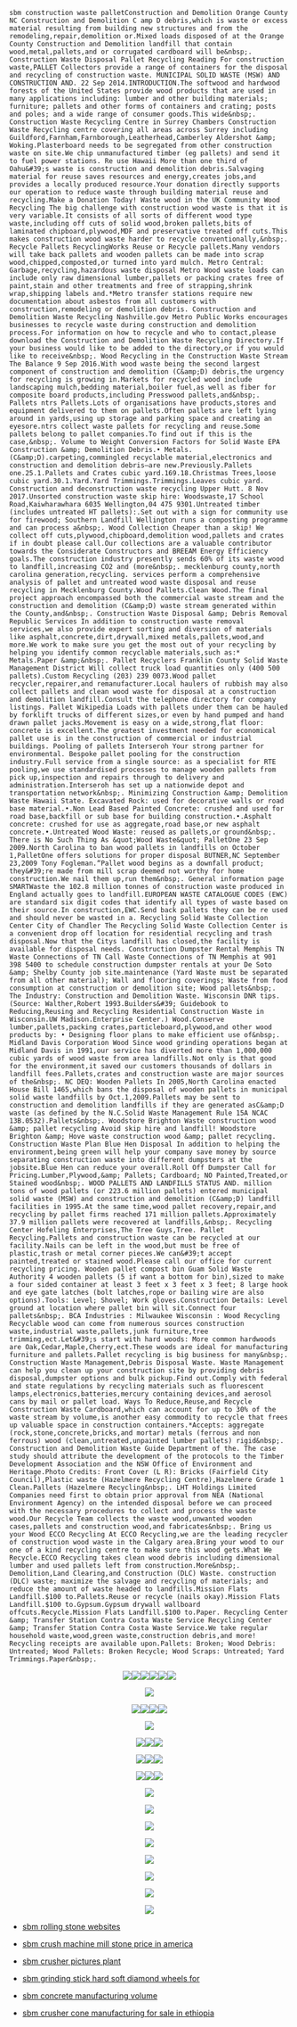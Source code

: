 
```
sbm construction waste palletConstruction and Demolition Orange County NC Construction and Demolition C amp D debris,which is waste or excess material resulting from building new structures and from the remodeling,repair,demolition or.Mixed loads disposed of at the Orange County Construction and Demolition landfill that contain wood,metal,pallets,and or corrugated cardboard will be&nbsp;. Construction Waste Disposal Pallet Recycling Reading For construction waste,PALLET Collectors provide a range of containers for the disposal and recycling of construction waste. MUNICIPAL SOLID WASTE (MSW) AND CONSTRUCTION AND. 22 Sep 2014.INTRODUCTION.The softwood and hardwood forests of the United States provide wood products that are used in many applications including: lumber and other building materials; furniture; pallets and other forms of containers and crating; posts and poles; and a wide range of consumer goods.This wide&nbsp;. Construction Waste Recycling Centre in Surrey Chambers Construction Waste Recycling centre covering all areas across Surrey including Guildford,Farnham,Farnborough,Leatherhead,Camberley Aldershot &amp; Woking.Plasterboard needs to be segregated from other construction waste on site.We chip unmanufactured timber (eg pallets) and send it to fuel power stations. Re use Hawaii More than one third of Oahu&#39;s waste is construction and demolition debris.Salvaging material for reuse saves resources and energy,creates jobs,and provides a locally produced resource.Your donation directly supports our operation to reduce waste through building material reuse and recycling.Make a Donation Today! Waste wood in the UK Community Wood Recycling The big challenge with construction wood waste is that it is very variable.It consists of all sorts of different wood type waste,including off cuts of solid wood,broken pallets,bits of laminated chipboard,plywood,MDF and preservative treated off cuts.This makes construction wood waste harder to recycle conventionally,&nbsp;. Recycle Pallets RecyclingWorks Reuse or Recycle pallets.Many vendors will take back pallets and wooden pallets can be made into scrap wood,chipped,composted,or turned into yard mulch. Metro Central: Garbage,recycling,hazardous waste disposal Metro Wood waste loads can include only raw dimensional lumber,pallets or packing crates free of paint,stain and other treatments and free of strapping,shrink wrap,shipping labels and.*Metro transfer stations require new documentation about asbestos from all customers with construction,remodeling or demolition debris. Construction and Demolition Waste Recycling Nashville.gov Metro Public Works encourages businesses to recycle waste during construction and demolition process.For information on how to recycle and who to contact,please download the Construction and Demolition Waste Recycling Directory.If your business would like to be added to the directory,or if you would like to receive&nbsp;. Wood Recycling in the Construction Waste Stream The Balance 9 Sep 2016.With wood waste being the second largest component of construction and demolition (C&amp;D) debris,the urgency for recycling is growing in.Markets for recycled wood include landscaping mulch,bedding material,boiler fuel,as well as fiber for composite board products,including Presswood pallets,and&nbsp;. Pallets ntrs Pallets.Lots of organisations have products,stores and equipment delivered to them on pallets.Often pallets are left lying around in yards,using up storage and parking space and creating an eyesore.ntrs collect waste pallets for recycling and reuse.Some pallets belong to pallet companies.To find out if this is the case,&nbsp;. Volume to Weight Conversion Factors for Solid Waste EPA Construction &amp; Demolition Debris.• Metals.(C&amp;D).carpeting,commingled recyclable material,electronics and construction and demolition debris—are new.Previously.Pallets one.25.1.Pallets and Crates cubic yard.169.18.Christmas Trees,loose cubic yard.30.1.Yard.Yard Trimmings.Trimmings.Leaves cubic yard. Construction and deconstruction waste recycling Upper Hutt. 8 Nov 2017.Unsorted construction waste skip hire: Woodswaste,17 School Road,Kaiwharawhara 6035 Wellington,04 475 9301.Untreated timber (includes untreated HT pallets):.Set out with a sign for community use for firewood; Southern Landfill Wellington runs a composting programme and can process a&nbsp;. Wood Collection Cheaper than a skip! We collect off cuts,plywood,chipboard,demolition wood,pallets and crates if in doubt please call.Our collections are a valuable contributor towards the Considerate Constructors and BREEAM Energy Efficiency goals.The construction industry presently sends 60% of its waste wood to landfill,increasing CO2 and (more&nbsp;. mecklenburg county,north carolina generation,recycling. services perform a comprehensive analysis of pallet and untreated wood waste disposal and reuse recycling in Mecklenburg County.Wood Pallets.Clean Wood.The final project approach encompassed both the commercial waste stream and the construction and demolition (C&amp;D) waste stream generated within the County,and&nbsp;. Construction Waste Disposal &amp; Debris Removal Republic Services In addition to construction waste removal services,we also provide expert sorting and diversion of materials like asphalt,concrete,dirt,drywall,mixed metals,pallets,wood,and more.We work to make sure you get the most out of your recycling by helping you identify common recyclable materials,such as:* Metals.Paper &amp;&nbsp;. Pallet Recyclers Franklin County Solid Waste Management District Will collect truck load quantities only (400 500 pallets).Custom Recycling (203) 239 0073.Wood pallet recycler,repairer,and remanufacturer.Local haulers of rubbish may also collect pallets and clean wood waste for disposal at a construction and demolition landfill.Consult the telephone directory for company listings. Pallet Wikipedia Loads with pallets under them can be hauled by forklift trucks of different sizes,or even by hand pumped and hand drawn pallet jacks.Movement is easy on a wide,strong,flat floor: concrete is excellent.The greatest investment needed for economical pallet use is in the construction of commercial or industrial buildings. Pooling of pallets Interseroh Your strong partner for environmental. Bespoke pallet pooling for the construction industry.Full service from a single source: as a specialist for RTE pooling,we use standardised processes to manage wooden pallets from pick up,inspection and repairs through to delivery and administration.Interseroh has set up a nationwide depot and transportation network&nbsp;. Minimizing Construction &amp; Demolition Waste Hawaii State. Excavated Rock: used for decorative walls or road base material.•.Non Lead Based Painted Concrete: crushed and used for road base,backfill or sub base for building construction.•.Asphalt concrete: crushed for use as aggregate,road base,or new asphalt concrete.•.Untreated Wood Waste: reused as pallets,or ground&nbsp;. There is No Such Thing As &quot;Wood Waste&quot; PalletOne 23 Sep 2009.North Carolina to ban wood pallets in landfills on October 1,PalletOne offers solutions for proper disposal BUTNER,NC September 23,2009 Tony Fogleman.“Pallet wood begins as a downfall product; they&#39;re made from mill scrap deemed not worthy for home construction.We nail them up,run them&nbsp;. General information page SMARTWaste the 102.8 million tonnes of construction waste produced in England actually goes to landfill.EUROPEAN WASTE CATALOGUE CODES (EWC) are standard six digit codes that identify all types of waste based on their source.In construction,EWC.Send back pallets they can be re used and should never be wasted in a. Recycling Solid Waste Collection Center City of Chandler The Recycling Solid Waste Collection Center is a convenient drop off location for residential recycling and trash disposal.Now that the Citys landfill has closed,the facility is available for disposal needs. Construction Dumpster Rental Memphis TN Waste Connections of TN Call Waste Connections of TN Memphis at 901 398 5400 to schedule construction dumpster rentals at your De Soto &amp; Shelby County job site.maintenance (Yard Waste must be separated from all other material); Wall and flooring coverings; Waste from food consumption at construction or demolition site; Wood pallets&nbsp;. The Industry: Construction and Demolition Waste. Wisconsin DNR tips.(Source: Walther,Robert 1993.Builders&#39; Guidebook to Reducing,Reusing and Recycling Residential Construction Waste in Wisconsin.UW Madison.Enterprise Center.) Wood.Conserve lumber,pallets,packing crates,particleboard,plywood,and other wood products by: • Designing floor plans to make efficient use of&nbsp;. Midland Davis Corporation Wood Since wood grinding operations began at Midland Davis in 1991,our service has diverted more than 1,000,000 cubic yards of wood waste from area landfills.Not only is that good for the environment,it saved our customers thousands of dollars in landfill fees.Pallets,crates and construction waste are major sources of the&nbsp;. NC DEQ: Wooden Pallets In 2005,North Carolina enacted House Bill 1465,which bans the disposal of wooden pallets in municipal solid waste landfills by Oct.1,2009.Pallets may be sent to construction and demolition landfills if they are generated asC&amp;D waste (as defined by the N.C.Solid Waste Management Rule 15A NCAC 13B.0532).Pallets&nbsp;. Woodstore Brighton Waste construction wood &amp; pallet recycling Avoid skip hire and landfill! Woodstore Brighton &amp; Hove waste construction wood &amp; pallet recycling. Construction Waste Plan Blue Hen Disposal In addition to helping the environment,being green will help your company save money by source separating construction waste into different dumpsters at the jobsite.Blue Hen can reduce your overall.Roll Off Dumpster Call for Pricing.Lumber,Plywood,&amp; Pallets; Cardboard; NO Painted,Treated,or Stained wood&nbsp;. WOOD PALLETS AND LANDFILLS STATUS AND. million tons of wood pallets (or 223.6 million pallets) entered municipal solid waste (MSW) and construction and demolition (C&amp;D) landfill facilities in 1995.At the same time,wood pallet recovery,repair,and recycling by pallet firms reached 171 million pallets.Approximately 37.9 million pallets were recovered at landfills,&nbsp;. Recycling Center Hofeling Enterprises,The Tree Guys,Tree. Pallet Recycling.Pallets and construction waste can be recycled at our facility.Nails can be left in the wood,but must be free of plastic,trash or metal corner pieces.We can&#39;t accept painted,treated or stained wood.Please call our office for current recycling pricing. Wooden pallet compost bin Guam Solid Waste Authority 4 wooden pallets (5 if want a bottom for bin),sized to make a four sided container at least 3 feet x 3 feet x 3 feet; 8 large hook and eye gate latches (bolt latches,rope or bailing wire are also options).Tools: Level; Shovel; Work gloves.Construction Details: Level ground at location where pallet bin will sit.Connect four pallets&nbsp;. BCA Industries : Milwaukee Wisconsin : Wood Recycling Recyclable wood can come from numerous sources construction waste,industrial waste,pallets,junk furniture,tree trimming,ect.Let&#39;s start with hard woods: More common hardwoods are Oak,Cedar,Maple,Cherry,ect.These woods are ideal for manufacturing furniture and pallets.Pallet recycling is big business for many&nbsp;. Construction Waste Management,Debris Disposal Waste. Waste Management can help you clean up your construction site by providing debris disposal,dumpster options and bulk pickup.Find out.Comply with federal and state regulations by recycling materials such as fluorescent lamps,electronics,batteries,mercury containing devices,and aerosol cans by mail or pallet load. Ways To Reduce,Reuse,and Recycle Construction Waste Cardboard,which can account for up to 30% of the waste stream by volume,is another easy commodity to recycle that frees up valuable space in construction containers.*Accepts: aggregate (rock,stone,concrete,bricks,and mortar) metals (ferrous and non ferrous) wood (clean,untreated,unpainted lumber pallets) rigid&nbsp;. Construction and Demolition Waste Guide Department of the. The case study should attribute the development of the protocols to the Timber Development Association and the NSW Office of Environment and Heritage.Photo Credits: Front Cover (L R): Bricks (Fairfield City Council),Plastic waste (Hazelmere Recycling Centre),Hazelmere Grade 1 Clean.Pallets (Hazelmere Recycling&nbsp;. LHT Holdings Limited Companies need first to obtain prior approval from NEA (National Environment Agency) on the intended disposal before we can proceed with the necessary procedures to collect and process the waste wood.Our Recycle Team collects the waste wood,unwanted wooden cases,pallets and construction wood,and fabricates&nbsp;. Bring us your Wood ECCO Recycling At ECCO Recycling,we are the leading recycler of construction wood waste in the Calgary area.Bring your wood to our one of a kind recycling centre to make sure this wood gets.What We Recycle.ECCO Recycling takes clean wood debris including dimensional lumber and used pallets left from construction.More&nbsp;. Demolition,Land Clearing,and Construction (DLC) Waste. construction (DLC) waste; maximize the salvage and recycling of materials; and reduce the amount of waste headed to landfills.Mission Flats Landfill.$100 to.Pallets.Reuse or recycle (nails okay).Mission Flats Landfill.$100 to.Gypsum.Gypsum drywall wallboard offcuts.Recycle.Mission Flats Landfill.$100 to.Paper. Recycling Center &amp; Transfer Station Contra Costa Waste Service Recycling Center &amp; Transfer Station Contra Costa Waste Service.We take regular household waste,wood,green waste,construction debris,and more! Recycling receipts are available upon.Pallets: Broken; Wood Debris: Untreated; Wood Pallets: Broken Recycle; Wood Scraps: Untreated; Yard Trimmings.Paper&nbsp;. 
```

<div align="center">
  
<a rel="nofollow" href="https://m.shibang-china.com?f=github&k=sbm+construction+waste+pallet"><img src="https://static.shibang-china.com/en/l.png"></a><img src="https://static.shibang-china.com/en/hw.png"><a rel="nofollow" href="https://m.shibang-china.com/product/?f=github&k=sbm+construction+waste+pallet"><img src="https://static.shibang-china.com/en/p.png"></a><a rel="nofollow" href="https://m.shibang-china.com/cases/?f=github&k=sbm+construction+waste+pallet"><img src="https://static.shibang-china.com/en/c.png"></a><a rel="nofollow" href="https://m.shibang-china.com/news/?f=github&k=sbm+construction+waste+pallet"><img src="https://static.shibang-china.com/en/n.png"></a><a rel="nofollow" href="https://m.shibang-china.com?f=github&k=sbm+construction+waste+pallet"><img src="https://static.shibang-china.com/en/m.png"></a>

<a rel="nofollow" href="https://m.shibang-china.com/product/?f=github&k=sbm+construction+waste+pallet"><img src="https://static.shibang-china.com/en/b.jpg"></a>
  
<a rel="nofollow" href="https://m.shibang-china.com/solution-aggregate.html?f=github&k=sbm+construction+waste+pallet"><img src="https://static.shibang-china.com/en/a.jpg"></a><a rel="nofollow" href="https://m.shibang-china.com/solution-mine.html?f=github&k=sbm+construction+waste+pallet"><img src="https://static.shibang-china.com/en/m.jpg"></a><a rel="nofollow" href="https://m.shibang-china.com/solution-mill.html?f=github&k=sbm+construction+waste+pallet"><img src="https://static.shibang-china.com/en/g.jpg"></a><a rel="nofollow" href="https://m.shibang-china.com/solution-epc.html?f=github&k=sbm+construction+waste+pallet"><img src="https://static.shibang-china.com/en/e.jpg"></a>

<a rel="nofollow" href="https://m.shibang-china.com/product/?f=github&k=sbm+construction+waste+pallet"><img src="https://static.shibang-china.com/en/a-p.png"></a>

<a rel="nofollow" href="https://m.shibang-china.com/product/crusher/c6x.html?f=github&k=sbm+construction+waste+pallet"><img src="https://static.shibang-china.com/en/j.jpg"></a><a rel="nofollow" href="https://m.shibang-china.com/product/crusher/ci5x.html?f=github&k=sbm+construction+waste+pallet"><img src="https://static.shibang-china.com/en/i.jpg"></a><a rel="nofollow" href="https://m.shibang-china.com/product/crusher/hst.html?f=github&k=sbm+construction+waste+pallet"><img src="https://static.shibang-china.com/en/c.jpg"></a>

<a rel="nofollow" href="https://m.shibang-china.com/product/mill/mtw.html?f=github&k=sbm+construction+waste+pallet"><img src="https://static.shibang-china.com/en/mtw.jpg"></a><a rel="nofollow" href="https://m.shibang-china.com/product/mill/scm.html?f=github&k=sbm+construction+waste+pallet"><img src="https://static.shibang-china.com/en/scm.jpg"></a><a rel="nofollow" href="https://m.shibang-china.com/product/mill/lm.html?f=github&k=sbm+construction+waste+pallet"><img src="https://static.shibang-china.com/en/lm.jpg"></a>

<a rel="nofollow" href="https://m.shibang-china.com/product/sand/vsi6x.html?f=github&k=sbm+construction+waste+pallet"><img src="https://static.shibang-china.com/en/6x.jpg"></a><a rel="nofollow" href="https://m.shibang-china.com/product/sand/vu.html?f=github&k=sbm+construction+waste+pallet"><img src="https://static.shibang-china.com/en/vu.jpg"></a><a rel="nofollow" href="https://m.shibang-china.com/product/mobile/klun.html?f=github&k=sbm+construction+waste+pallet"><img src="https://static.shibang-china.com/en/k.jpg"></a>

<a rel="nofollow" href="https://m.shibang-china.com/cases/?f=github&k=sbm+construction+waste+pallet"><img src="https://static.shibang-china.com/en/case.png"></a>

<a rel="nofollow" href="https://m.shibang-china.com/cases/aggregate/202.html?f=github&k=sbm+construction+waste+pallet"><img src="https://static.shibang-china.com/en/c-1.jpg"></a>

<a rel="nofollow" href="https://m.shibang-china.com/cases/aggregate/203.html?f=github&k=sbm+construction+waste+pallet"><img src="https://static.shibang-china.com/en/c-2.jpg"></a>

<a rel="nofollow" href="https://m.shibang-china.com/cases/mill/123.html?f=github&k=sbm+construction+waste+pallet"><img src="https://static.shibang-china.com/en/c-3.jpg"></a>

<a rel="nofollow" href="https://m.shibang-china.com/contact_us.html?f=github&k=sbm+construction+waste+pallet"><img src="https://static.shibang-china.com/en/contact.png"></a>

<a rel="nofollow" href="https://swt.shibang-china.com/?f=github&k=sbm+construction+waste+pallet"><img src="https://static.shibang-china.com/en/chat.png"></a>

<a rel="nofollow" href="https://whatsapp.shibangsoft.com/WhatsApp.php?f=github&k=sbm+construction+waste+pallet"><img src="https://static.shibang-china.com/en/whatsapp.png"></a>

<a rel="nofollow" href="https://m.shibang-china.com/?f=github&k=sbm+construction+waste+pallet"><img src="https://static.shibang-china.com/en/website.png"></a>

</div>


* [sbm rolling stone websites](sbm%20rolling%20stone%20websites.md)

* [sbm crush machine mill stone price in america](sbm%20crush%20machine%20mill%20stone%20price%20in%20america.md)

* [sbm crusher pictures plant](sbm%20crusher%20pictures%20plant.md)

* [sbm grinding stick hard soft diamond wheels for](sbm%20grinding%20stick%20hard%20soft%20diamond%20wheels%20for.md)

* [sbm concrete manufacturing volume](sbm%20concrete%20manufacturing%20volume.md)

* [sbm crusher cone manufacturing for sale in ethiopia](sbm%20crusher%20cone%20manufacturing%20for%20sale%20in%20ethiopia.md)